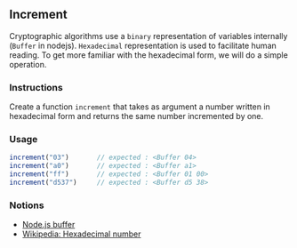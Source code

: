 ## Increment

Cryptographic algorithms use a `binary` representation of variables internally (`Buffer` in nodejs). `Hexadecimal` representation is used to facilitate human reading. To get more familiar with the hexadecimal form, we will do a simple operation.

### Instructions

Create a function `increment` that takes as argument a number written in hexadecimal form and returns the same number incremented by one.

### Usage

```js
increment("03")       // expected : <Buffer 04>
increment("a0")       // expected : <Buffer a1>
increment("ff")       // expected : <Buffer 01 00>
increment("d537")     // expected : <Buffer d5 38>
```

### Notions

- [Node.js buffer](https://nodejs.org/api/buffer.html)
- [Wikipedia: Hexadecimal number](https://en.wikipedia.org/wiki/Hexadecimal)

